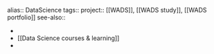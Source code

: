 alias:: DataScience
tags::
project:: [[WADS]], [[WADS study]], [[WADS portfolio]]
see-also::

-
- [[Data Science courses & learning]]
-